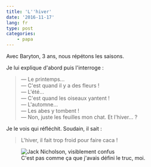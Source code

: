 ```yaml
---
title: 'L''hiver'
date: '2016-11-17'
lang: fr
type: post
categories:
    - papa
---
```


Avec Baryton, 3 ans, nous répétons les saisons. 

<!-- more -->

Je lui explique d'abord puis l'interroge : 

> — Le printemps…  
> — C'est quand il y a des fleurs !  
> — L'été…  
> — C'est quand les oiseaux yantent !  
> — L'automne…  
> — Les abes y tombent !  
> — Non, juste les feuilles mon chat. Et l'hiver… ?

Je le vois qui réfléchit. Soudain, il sait :

> L'hiver, il fait trop froid pour faire caca !

<figure>
  <img src="{{ page.url }}jack.gif" alt="Jack Nicholson, visiblement confus"/>
  <figcaption>C'est pas comme ça que j'avais défini le truc, moi.</figcaption>
</figure>

